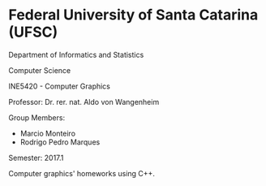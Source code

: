 # Federal University of Santa Catarina (UFSC)
Department of Informatics and Statistics

Computer Science 

INE5420 - Computer Graphics

Professor: Dr. rer. nat. Aldo von Wangenheim

Group Members:

- Marcio Monteiro
- Rodrigo Pedro Marques

Semester: 2017.1

Computer graphics' homeworks using C++.
